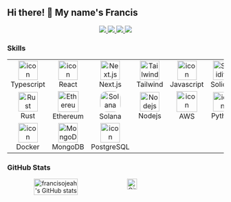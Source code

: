 ## Hi there! 👋 My name's Francis

<div align='center'>
<a href="https://x.com/francisojeah" target="_blank">
  <img src="https://img.shields.io/badge/twitter-%231DA1F2.svg?&style=for-the-badge&logo=twitter&logoColor=white" />
</a>
<a href="https://francisojeah.vercel.app" target="_blank">
  <img src="https://img.shields.io/badge/-Portfolio-000000?style=for-the-badge&logo=vercel&logoColor=white" />
</a>
<a href="https://www.linkedin.com/in/francis-okocha-ojeah" target="_blank">
  <img src="https://img.shields.io/badge/-LinkedIn-0072b1?style=for-the-badge&logo=linkedin&logoColor=white" />
</a>
<a href="mailto:ojeahfrancis@gmail.com" target="_blank">
  <img src="https://img.shields.io/badge/-Email-D14836?style=for-the-badge&logo=gmail&logoColor=white" />
</a>
</div>

### Skills 

<table align="center">
  <tr>
    <td align="center" width="90">
      <img src="https://techstack-generator.vercel.app/ts-icon.svg" alt="icon" width="45" height="45" />
      <br>Typescript
    </td>
    <td align="center" width="90">
      <img src="https://techstack-generator.vercel.app/react-icon.svg" alt="icon" width="45" height="45" />
      <br>React
    </td>
    <td align="center" width="90">
      <img src="https://skillicons.dev/icons?i=nextjs" width="45" height="45" alt="Next.js" />
      <br>Next.js
    </td>
    <td align="center" width="90">
      <img src="https://skillicons.dev/icons?i=tailwind" width="45" height="45" alt="Tailwind" />
      <br>Tailwind
    </td>
     <td align="center" width="90">
      <img src="https://techstack-generator.vercel.app/js-icon.svg" alt="icon" width="45" height="45" />
      <br>Javascript
    </td>
    <td align="center" width="90">
      <img src="https://skillicons.dev/icons?i=solidity" width="45" height="45" alt="Solidity" />
      <br>Solidity
    </td>
  </tr>
  <tr>
    <td align="center" width="90">
      <img src="https://skillicons.dev/icons?i=rust" width="45" height="45" alt="Rust" />
      <br>Rust
    </td>
    <td align="center" width="90">
      <img src="https://s2.coinmarketcap.com/static/img/coins/64x64/1027.png" width="48" height="48" alt="Ethereum" />
      <br>Ethereum
    </td>
    <td align="center" width="90">
      <img src="https://s2.coinmarketcap.com/static/img/coins/64x64/5426.png" width="48" height="48" style="border-radius: 15px;" alt="Solana" />
      <br>Solana
    </td>
    <td align="center" width="90">
      <img src="https://skillicons.dev/icons?i=nodejs" width="45" height="45" alt="Nodejs" />
      <br>Nodejs
    </td>
    <td align="center" width="90">
        <img src="https://techstack-generator.vercel.app/aws-icon.svg" alt="icon" width="48" height="48" />
      <br>AWS
    </td>
    <td align="center" width="90">
      <img src="https://techstack-generator.vercel.app/python-icon.svg" alt="icon" width="45" height="45" />
      <br>Python
    </td>
  </tr>
  <tr>
    <td align="center" width="90">
        <img src="https://techstack-generator.vercel.app/docker-icon.svg" alt="icon" width="45" height="45" />
      <br>Docker
    </td>
  <td align="center" width="90">
      <img src="https://skillicons.dev/icons?i=mongodb" width="45" height="45" alt="MongoDB" />
      <br>MongoDB
    </td>
    <td align="center" width="90">
      <img src="https://skillicons.dev/icons?i=postgres" alt="icon" width="45" height="45" />
      <br>PostgreSQL
    </td>
  </tr>
</table> 

### GitHub Stats

<div align='center' style="display: flex;">
  <img style="width: 45%;" src="https://github-readme-stats.vercel.app/api?username=francisojeah&include_all_commits=true&count_private=true&show_icons=true&line_height=20&title_color=7A7ADB&icon_color=2234AE&text_color=D3D3D3&bg_color=0,000000,130F40" alt="francisojeah's GitHub stats" />&nbsp;&nbsp;
  <a href="https://github.com/DenverCoder1/github-readme-streak-stats">
    <img style="width: 45%;" src="https://github-readme-streak-stats-eight.vercel.app/?user=francisojeah&stroke=ffffff&background=1c1917&ring=84cc16&fire=84cc16&currStreakNum=ffffff&currStreakLabel=84cc16&sideNums=ffffff&sideLabels=ffffff&dates=ffffff" alt="GitHub Streak" />
  </a>
</div>

